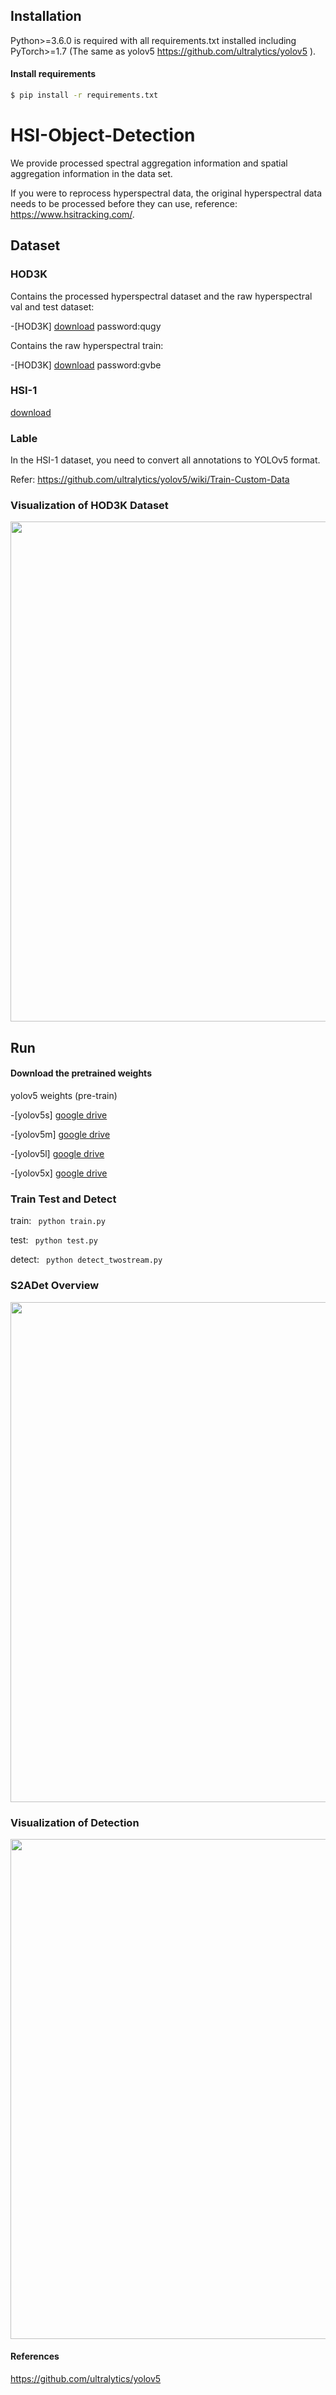 

## Installation 
Python>=3.6.0 is required with all requirements.txt installed including PyTorch>=1.7 (The same as yolov5 https://github.com/ultralytics/yolov5 ).

  
#### Install requirements
 ```bash
$ pip install -r requirements.txt
```


# HSI-Object-Detection

We provide processed spectral aggregation information and spatial aggregation information in the data set.

If you were to reprocess hyperspectral data, the original hyperspectral data needs to be processed before they can use, reference: https://www.hsitracking.com/.

## Dataset
### HOD3K
Contains the processed hyperspectral dataset and the raw hyperspectral val and test dataset:

-[HOD3K]  [download](https://pan.baidu.com/s/1ga-YqLqTqVxTbnHHjch82g) password:qugy

Contains the raw hyperspectral train:

-[HOD3K]  [download](https://pan.baidu.com/s/16ofE5ljzvNCFU_NO43xE6Q) password:gvbe


### HSI-1
[download](https://github.com/yanlongbinluck/HSI-Object-Detection-NPU)

### Lable

In the HSI-1 dataset, you need to convert all annotations to YOLOv5 format.

Refer: https://github.com/ultralytics/yolov5/wiki/Train-Custom-Data

### Visualization of HOD3K Dataset
 
<div align="left">
<img src="https://github.com/hexiao-cs/S2ANet/blob/main/img_readme/show.png" width="800">
</div>

## Run
#### Download the pretrained weights
yolov5 weights (pre-train) 

-[yolov5s] [google drive](https://drive.google.com/file/d/1UGAsaOvV7jVrk0RvFVYL6Vq0K7NQLD8H/view?usp=sharing)

-[yolov5m] [google drive](https://drive.google.com/file/d/1qB7L2vtlGppGjHp5xpXCKw14YHhbV4s1/view?usp=sharing)

-[yolov5l] [google drive](https://drive.google.com/file/d/12OFGLF73CqTgOCMJAycZ8lB4eW19D0nb/view?usp=sharing)

-[yolov5x] [google drive](https://drive.google.com/file/d/1e9xiQImx84KFQ_a7XXpn608I3rhRmKEn/view?usp=sharing)



### Train Test and Detect
train: ``` python train.py```

test: ``` python test.py```

detect: ``` python detect_twostream.py```

### S2ADet Overview
<div align="left">
<img src="https://github.com/hexiao-cs/S2ANet/blob/main/img_readme/backbone.png" width="800">
</div>

### Visualization of Detection

<div align="left">
<img src="https://github.com/hexiao-cs/S2ANet/blob/main/img_readme/showtime.png" width="800">
</div>

#### References

https://github.com/ultralytics/yolov5


